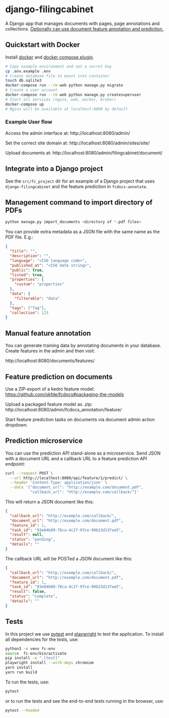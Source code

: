 # django-filingcabinet

A Django app that manages documents with pages, page annotations and collections. [Optionally can use document feature annotation and prediction.](https://github.com/okfde/fcdocs-annotate)

## Quickstart with Docker

Install [docker](https://docs.docker.com/get-docker/) and [docker compose plugin](https://docs.docker.com/compose/install/).

```bash
# Copy example environment and set a secret key
cp .env.example .env
# Create database file to mount into container
touch db.sqlite3
docker-compose run --rm web python manage.py migrate
# Create a user account
docker-compose run --rm web python manage.py createsuperuser
# Start all services (nginx, web, worker, broker)
docker-compose up
# Nginx will be available at localhost:8080 by default
```

### Example User flow

Access the admin interface at: http://localhost:8080/admin/

Set the correct site domain at: http://localhost:8080/admin/sites/site/

Upload documents at: http://localhost:8080/admin/filingcabinet/document/

## Integrate into a Django project

See the `src/fc_project` dir for an example of a Django project that uses `django-filingcabinet` and the feature prediction in `fcdocs-annotate`.

## Management command to import directory of PDFs

```bash
python manage.py import_documents <directory of *.pdf files>
```

You can provide extra metadata as a JSON file with the same name as the PDF file. E.g.:

```json
{
  "title": "",
  "description": "",
  "language": "<ISO language code>",
  "published_at": "<ISO date string>",
  "public": true,
  "listed": true,
  "properties": {
    "custom": "properties"
  },
  "data": {
    "filterable": "data"
  },
  "tags": ["Tag"],
  "collection": 123
}
```

## Manual feature annotation

You can generate training data by annotating documents in your database.
Create features in the admin and then visit:

http://localhost:8080/documents/features/

## Feature prediction on documents

Use a ZIP-export of a kedro feature model: https://github.com/okfde/fcdocs#packaging-the-models

Upload a packaged feature model as .zip: http://localhost:8080/admin/fcdocs_annotation/feature/

Start feature prediction tasks on documents via document admin action dropdown.

## Prediction microservice

You can use the prediction API stand-alone as a microservice. Send JSON with a document URL and a callback URL to a feature prediction API endpoint:

```bash
curl --request POST \
  --url http://localhost:8080/api/feature/1/predict/ \
  --header 'Content-Type: application/json' \
  --data '{"document_url": "http://example.com/document.pdf",
           "callback_url": "http://example.com/callback/"}'
```

This will return a JSON document like this:

```json
{
  "callback_url": "http://example.com/callback/",
  "document_url": "http://example.com/document.pdf",
  "feature_id": 1,
  "task_id": "93e84b09-78ca-4c27-97ce-90b23d13fae5",
  "result": null,
  "status": "pending",
  "details": ""
}
```

The callback URL will be POSTed a JSON document like this:

```json
{
  "callback_url": "http://example.com/callback/",
  "document_url": "http://example.com/document.pdf",
  "feature_id": 1,
  "task_id": "93e84b09-78ca-4c27-97ce-90b23d13fae5",
  "result": false,
  "status": "complete",
  "details": ""
}
```

## Tests

In this project we use [pytest](https://docs.pytest.org/en/7.2.x/) and [playwright](https://playwright.dev/python/) to test the application. To install all dependencies for the tests, use:

```bash
python3 -m venv fc-env
source  fc-env/bin/activate
pip install -e ".[test]"
playwright install --with-deps chromium
yarn install
yarn run build
```

To run the tests, use:

```bash
pytest
```

or to run the tests and see the end-to-end tests running in the browser, use:

```bash
pytest --headed
```
